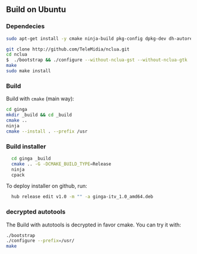 ## Build on Ubuntu

### Dependecies

```bash
sudo apt-get install -y cmake ninja-build pkg-config dpkg-dev dh-autoreconf libltdl-dev liblua5.2-dev libglib2.0-dev libpango1.0-dev librsvg2-dev libsoup2.4-dev libgstreamer1.0-dev libgstreamer-plugins-base1.0-dev libfontconfig1-dev libgtk-3-dev gstreamer1.0-plugins-good gstreamer1.0-plugins-bad gstreamer1.0-plugins-ugly gstreamer1.0-libav libgssdp-1.2-dev libjsoncpp-dev -qq
```

```bash
git clone http://github.com/TeleMidia/nclua.git
cd nclua 
$  ./bootstrap && ./configure --without-nclua-gst --without-nclua-gtk
make
sudo make install
```

### Build

Build with `cmake` (main way):

```bash
cd ginga
mkdir _build && cd _build
cmake ..
ninja
cmake --install . --prefix /usr
```

### Build installer

```bash
  cd ginga _build
  cmake .. -G -DCMAKE_BUILD_TYPE=Release
  ninja 
  cpack
```

To deploy installer on github, run:

```bash
  hub release edit v1.0 -m "" -a ginga-itv_1.0_amd64.deb
```

### decrypted autotools

The Build with autotools is decrypted in favor cmake. You can try it with:

```bash
./bootstrap
./configure --prefix=/usr/
make
```

